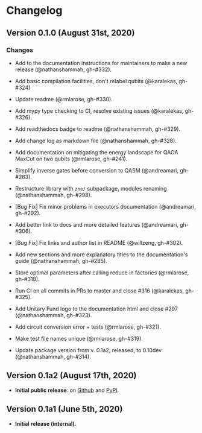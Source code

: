 # Changelog

[//]: # " ## Development 0.X.Ydev (Month DDth, YYYY)"
[//]: # " ## (Future) Version 0.1.1 (Date)"
[//]: # " ### Changes"
[//]: # " - **MAJOR FEATURE**: New integration."
[//]: # " - Improve something."
[//]: # " - [Bug Fix]"
[//]: # " - Fix the bug."

## Version 0.1.0 (August 31st, 2020)

### Changes

- Add to the documentation instructions for maintainers to make a new release (@nathanshammah, gh-#332).

- Add basic compilation facilities, don't relabel qubits (@karalekas, gh-#324)

- Update readme (@rmlarose, gh-#330).

- Add mypy type checking to CI, resolve existing issues (@karalekas, gh-#326).

- Add readthedocs badge to readme (@nathanshammah, gh-#329).

- Add change log as markdown file (@nathanshammah, gh-#328).

- Add documentation on mitigating the energy landscape for QAOA MaxCut on two qubits (@rmlarose, gh-#241).

- Simplify inverse gates before conversion to QASM (@andreamari, gh-#283).

- Restructure library with ``zne/`` subpackage, modules renaming (@nathanshammah, gh-#298).

- [Bug Fix] Fix minor problems in executors documentation (@andreamari, gh-#292).

- Add better link to docs and more detailed features (@andreamari, gh-#306).

- [Bug Fix] Fix links and author list in README (@willzeng, gh-#302).

- Add new sections and more explanatory titles to the documentation's guide (@nathanshammah, gh-#285).

- Store optimal parameters after calling reduce in factories (@rmlarose, gh-#318).

- Run CI on all commits in PRs to master and close #316 (@karalekas, gh-#325).

- Add Unitary Fund logo to the documentation html and close #297 (@nathanshammah, gh-#323).

- Add circuit conversion error + tests (@rmlarose, gh-#321).

- Make test file names unique (@rmlarose, gh-#319).

- Update package version from v. 0.1a2, released, to 0.10dev (@nathanshammah, gh-#314).


## Version 0.1a2 (August 17th, 2020)

- **Initial public release**: on [Github][Github] and [PyPI][PyPI].


## Version 0.1a1 (June 5th, 2020)

- **Initial release (internal).**

[Github]: https://github.com/unitaryfund/mitiq
[PyPI]: https://pypi.org/project/mitiq/0.1a2/
